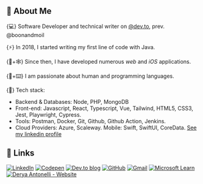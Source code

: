 

## 👾 About Me

{💻} Software Developer and technical writer on [@dev.to](https://dev.to/dantonelli), prev. @boonandmoil

{⚡️} In 2018, I started writing my first line of code with Java.

{📱+🕸️} Since then, I have developed numerous *web* and *iOS* applications.

{💬+⌨️} I am passionate about human and programming languages.

{🐳} Tech stack:
- Backend & Databases: Node, PHP, MongoDB
- Front-end: Javascript, React, Typescript, Vue, Tailwind, HTML5, CSS3, Jest, Playwright, Cypress.
- Tools: Postman, Docker, Git, Github, Github Action, Jenkins.
- Cloud Providers: Azure, Scaleway.
Mobile: Swift, SwiftUI, CoreData. [See my linkedin profile](https://www.linkedin.com/in/derya-a-antonelli/)


## 🔗 Links

[![LinkedIn](https://img.shields.io/badge/LinkedIn-%230077B5.svg?logo=linkedin&logoColor=white)](https://linkedin.com/in/https://www.linkedin.com/in/derya-a-antonelli/) [![Codepen](https://img.shields.io/badge/Codepen-000000?style=for-the-badge&logo=codepen&logoColor=white)](https://codepen.io/https://codepen.io/d-antonelli) [![Dev.to blog](https://img.shields.io/badge/dev.to-0A0A0A?style=for-the-badge&logo=dev.to&logoColor=white)](https://dev.to/dantonelli) [![GitHub](https://img.shields.io/badge/github-%23121011.svg?style=for-the-badge&logo=github&logoColor=white)](https://github.com/D-Antonelli) [![Gmail](https://img.shields.io/badge/Gmail-D14836?style=for-the-badge&logo=gmail&logoColor=white)](mailto:derya.antonelli@gmail.com) [![Microsoft Learn](https://img.shields.io/badge/Microsoft_Learn-258ffa?style=for-the-badge&logo=microsoft&logoColor=white)](https://learn.microsoft.com/en-us/users/derya-1603/achievements) [![Derya Antonelli - Website](https://img.shields.io/badge/Derya_Antonelli-FFFFFF)](https://deryasdesktop.com/)


